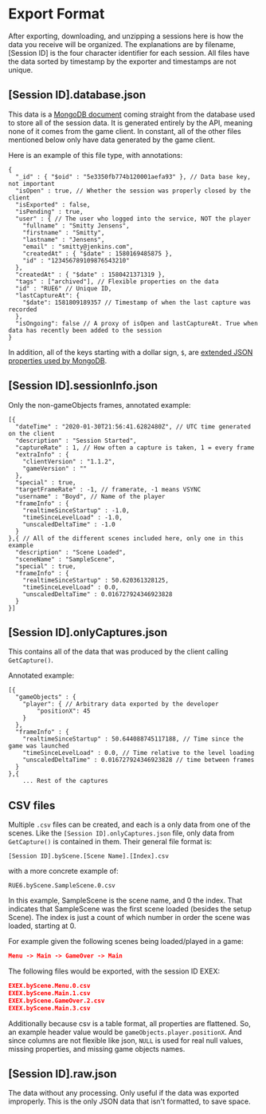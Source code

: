 # Export Format

After exporting, downloading, and unzipping a sessions here is how the data you receive will be organized.
The explanations are by filename, [Session ID] is the four character identifier for each session. All files
have the data sorted by timestamp by the exporter and timestamps are not unique.

## [Session ID].database.json

This data is a [MongoDB document](https://docs.mongodb.com/manual/core/document/) coming straight from the database used to store all of the session data. It is generated entirely by the API, meaning none of it comes from the game client. In constant, all of the other files mentioned below only have data generated by the game client.

Here is an example of this file type, with annotations:
```
{
  "_id" : { "$oid" : "5e3350fb774b120001aefa93" }, // Data base key, not important
  "isOpen" : true, // Whether the session was properly closed by the client
  "isExported" : false,
  "isPending" : true,
  "user" : { // The user who logged into the service, NOT the player
    "fullname" : "Smitty Jensens",
    "firstname" : "Smitty",
    "lastname" : "Jensens",
    "email" : "smitty@jenkins.com",
    "createdAt" : { "$date" : 1580169485875 },
    "id" : "123456789109876543210"
  },
  "createdAt" : { "$date" : 1580421371319 },
  "tags" : ["archived"], // Flexible properties on the data
  "id" : "RUE6" // Unique ID,
  "lastCaptureAt": {
    "$date": 1581809189357 // Timestamp of when the last capture was recorded
  },
  "isOngoing": false // A proxy of isOpen and lastCaptureAt. True when data has recently been added to the session
}
```

In addition, all of the keys starting with a dollar sign, `$`, are [extended JSON properties used by MongoDB](https://docs.mongodb.com/manual/reference/mongodb-extended-json/).

## [Session ID].sessionInfo.json

Only the non-gameObjects frames, annotated example:
```
[{
  "dateTime" : "2020-01-30T21:56:41.6282480Z", // UTC time generated on the client
  "description" : "Session Started",
  "captureRate" : 1, // How often a capture is taken, 1 = every frame
  "extraInfo" : {
    "clientVersion" : "1.1.2",
    "gameVersion" : ""
  },
  "special" : true,
  "targetFrameRate" : -1, // framerate, -1 means VSYNC
  "username" : "Boyd", // Name of the player
  "frameInfo" : {
    "realtimeSinceStartup" : -1.0,
    "timeSinceLevelLoad" : -1.0,
    "unscaledDeltaTime" : -1.0
  }
},{ // All of the different scenes included here, only one in this example
  "description" : "Scene Loaded",
  "sceneName" : "SampleScene",
  "special" : true,
  "frameInfo" : {
    "realtimeSinceStartup" : 50.620361328125,
    "timeSinceLevelLoad" : 0.0,
    "unscaledDeltaTime" : 0.016727924346923828
  }
}]
```

## [Session ID].onlyCaptures.json

This contains all of the data that was produced by the client calling `GetCapture()`.

Annotated example:
```
[{
  "gameObjects" : {
    "player": { // Arbitrary data exported by the developer
        "positionX": 45
    }
  },
  "frameInfo" : {
    "realtimeSinceStartup" : 50.644088745117188, // Time since the game was launched
    "timeSinceLevelLoad" : 0.0, // Time relative to the level loading
    "unscaledDeltaTime" : 0.016727924346923828 // time between frames
  }
},{
    ... Rest of the captures
```

## CSV files

Multiple `.csv` files can be created, and each is a only data from one of the scenes. Like the `[Session ID].onlyCaptures.json` file, only data from `GetCapture()` is contained in them. Their general file format is:
```
[Session ID].byScene.[Scene Name].[Index].csv
```
with a more concrete example of:
```
RUE6.byScene.SampleScene.0.csv
```

In this example, SampleScene is the scene name, and 0 the index. That indicates that SampleScene was the first scene loaded (besides the setup Scene). The index is just a count of which number in order the scene was loaded, starting at 0.

For example given the following scenes being loaded/played in a game:
```json
Menu -> Main -> GameOver -> Main
```
The following files would be exported, with the session ID EXEX:
```json
EXEX.byScene.Menu.0.csv
EXEX.byScene.Main.1.csv
EXEX.byScene.GameOver.2.csv
EXEX.byScene.Main.3.csv
```

Additionally because csv is a table format, all properties are flattened. So, an example header value would be `gameObjects.player.positionX`. And since columns are not flexible like json, `NULL` is used for real null values, missing properties, and missing game objects names.

## [Session ID].raw.json

The data without any processing. Only useful if the data was exported improperly. This is the only JSON data that isn't formatted, to save space.